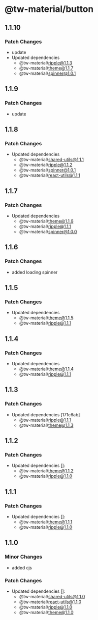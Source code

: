 # @tw-material/button

## 1.1.10

### Patch Changes

- update
- Updated dependencies
  - @tw-material/ripple@1.1.3
  - @tw-material/theme@1.1.7
  - @tw-material/spinner@1.0.1

## 1.1.9

### Patch Changes

- update

## 1.1.8

### Patch Changes

- Updated dependencies
  - @tw-material/shared-utils@1.1.1
  - @tw-material/ripple@1.1.2
  - @tw-material/spinner@1.0.1
  - @tw-material/react-utils@1.1.1

## 1.1.7

### Patch Changes

- Updated dependencies
  - @tw-material/theme@1.1.6
  - @tw-material/ripple@1.1.1
  - @tw-material/spinner@1.0.0

## 1.1.6

### Patch Changes

- added loading spinner

## 1.1.5

### Patch Changes

- Updated dependencies
  - @tw-material/theme@1.1.5
  - @tw-material/ripple@1.1.1

## 1.1.4

### Patch Changes

- Updated dependencies
  - @tw-material/theme@1.1.4
  - @tw-material/ripple@1.1.1

## 1.1.3

### Patch Changes

- Updated dependencies [171c6ab]
  - @tw-material/ripple@1.1.1
  - @tw-material/theme@1.1.3

## 1.1.2

### Patch Changes

- Updated dependencies []:
  - @tw-material/theme@1.1.2
  - @tw-material/ripple@1.1.0

## 1.1.1

### Patch Changes

- Updated dependencies []:
  - @tw-material/theme@1.1.1
  - @tw-material/ripple@1.1.0

## 1.1.0

### Minor Changes

- added cjs

### Patch Changes

- Updated dependencies []:
  - @tw-material/shared-utils@1.1.0
  - @tw-material/react-utils@1.1.0
  - @tw-material/ripple@1.1.0
  - @tw-material/theme@1.1.0
